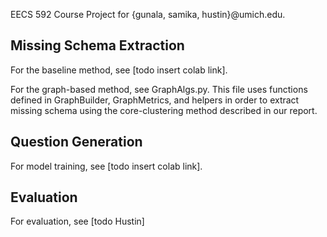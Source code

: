 
EECS 592 Course Project for {gunala, samika, hustin}@umich.edu.

## Missing Schema Extraction

For the baseline method, see [todo insert colab link].

For the graph-based method, see GraphAlgs.py. This file uses functions defined
in GraphBuilder, GraphMetrics, and helpers in order to extract missing schema
using the core-clustering method described in our report. 

## Question Generation

For model training, see [todo insert colab link].

## Evaluation

For evaluation, see [todo Hustin]
